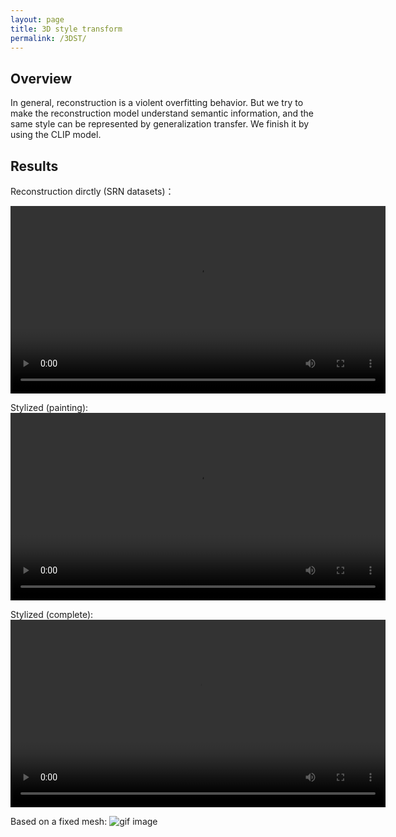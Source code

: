```yaml
---
layout: page
title: 3D style transform
permalink: /3DST/
---
```

## Overview
In general, reconstruction is a violent overfitting behavior. But we try to make the reconstruction model understand semantic information, and the same style can be represented by generalization transfer. We finish it by using the CLIP model.

## Results
Reconstruction dirctly (SRN datasets)：

<video width="600" height="300" controls >
      <source src="/s10.mp4" type="video/mp4">
</video>

Stylized (painting):
<video width="600" height="300" controls >
      <source src="/half10.mp4" type="video/mp4">
</video>

Stylized (complete):
<video width="600" height="300" controls >
      <source src="/full10.mp4" type="video/mp4">
</video>

Based on a fixed mesh:
![gif image](/test.gif)